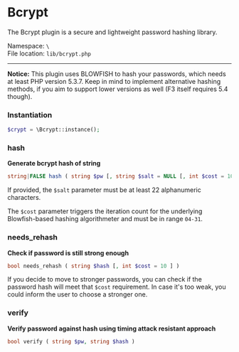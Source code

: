 # Bcrypt
The Bcrypt plugin is a secure and lightweight password hashing library.

Namespace: `\` <br>
File location: `lib/bcrypt.php`

---

<div class="alert alert-info">
<b>Notice:</b> This plugin uses BLOWFISH to hash your passwords, which needs at least PHP version 5.3.7. Keep in mind to implement alternative hashing methods, if you aim to support lower versions as well (F3 itself requires 5.4 though).
</div>


### Instantiation

```php
$crypt = \Bcrypt::instance();
```

### hash
**Generate bcrypt hash of string**

```php
string|FALSE hash ( string $pw [, string $salt = NULL [, int $cost = 10 ]] )
```

If provided, the `$salt` parameter must be at least 22 alphanumeric characters.

The `$cost` parameter triggers the iteration count for the underlying Blowfish-based hashing algorithmeter and must be in range `04-31`.

### needs_rehash
**Check if password is still strong enough**

```php
bool needs_rehash ( string $hash [, int $cost = 10 ] )
```
If you decide to move to stronger passwords, you can check if the password hash will meet that `$cost` requirement. In case it's too weak, you could inform the user to choose a stronger one.

### verify
**Verify password against hash using timing attack resistant approach**

```php
bool verify ( string $pw, string $hash )
```
